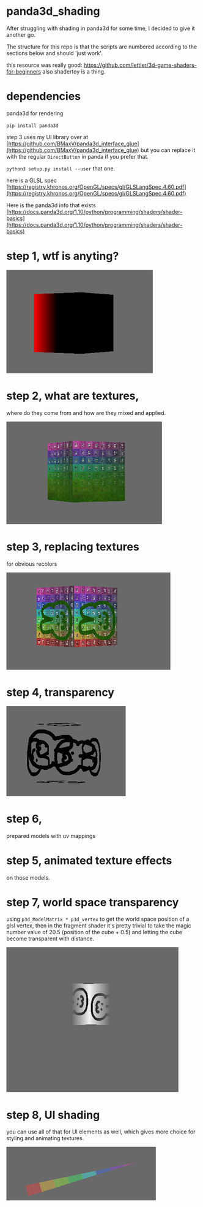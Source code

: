 # panda3d_shading

After struggling with shading in panda3d for some time, I decided to give it another go.

The structure for this repo is that the scripts are numbered according to the sections below and should 'just work'.

this resource was really good:
https://github.com/lettier/3d-game-shaders-for-beginners
also shadertoy is a thing.

# dependencies

panda3d for rendering

`pip install panda3d`

step 3 uses my UI library over at [https://github.com/BMaxV/panda3d_interface_glue](https://github.com/BMaxV/panda3d_interface_glue)
but you can replace it with the regular `DirectButton` in panda if you prefer that.

`python3 setup.py install --user` that one.


here is a GLSL spec [https://registry.khronos.org/OpenGL/specs/gl/GLSLangSpec.4.60.pdf](https://registry.khronos.org/OpenGL/specs/gl/GLSLangSpec.4.60.pdf)

Here is the panda3d info that exists [https://docs.panda3d.org/1.10/python/programming/shaders/shader-basics](https://docs.panda3d.org/1.10/python/programming/shaders/shader-basics)

# step 1, wtf is anyting?

![meme](01output.png)

# step 2, what are textures, 

where do they come from and how are they mixed and applied.

![meme](02output.png)

# step 3, replacing textures 

for obvious recolors

![meme](texture_switching.png)

# step 4, transparency

![meme](transparency.png)

# step 6,

prepared models with uv mappings

# step 5, animated texture effects

on those models.

# step 7, world space transparency

using `p3d_ModelMatrix * p3d_vertex` to get the world space position of a glsl vertex, then in the fragment shader it's pretty trivial to take the magic number value of 20.5 (position of the cube + 0.5) and letting the cube become transparent with distance.

![meme](world_space_transparency.png)

# step 8, UI shading

you can use all of that for UI elements as well, which gives more choice for styling and animating textures.

![meme](08UI.png)
